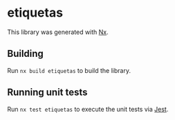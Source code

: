 # etiquetas

This library was generated with [Nx](https://nx.dev).

## Building

Run `nx build etiquetas` to build the library.

## Running unit tests

Run `nx test etiquetas` to execute the unit tests via [Jest](https://jestjs.io).
